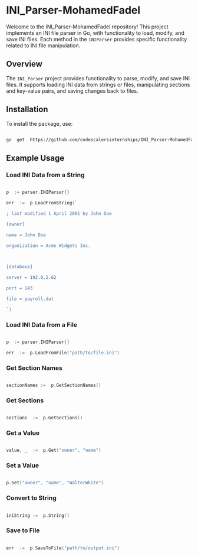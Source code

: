 
#  INI_Parser-MohamedFadel

  

Welcome to the INI_Parser-MohamedFadel repository! This project implements an INI file parser in Go, with functionality to load, modify, and save INI files. Each method in the `INIParser` provides specific functionality related to INI file manipulation.

  

##  Overview

  

The `INI_Parser` project provides functionality to parse, modify, and save INI files. It supports loading INI data from strings or files, manipulating sections and key-value pairs, and saving changes back to files.

  

##  Installation

  

To install the package, use:

  

```bash

go  get  https://github.com/codescalersinternships/INI_Parser-MohamedFadel/tree/development

```

  

##  Example Usage

  

###  Load INI Data from a String

  

```go

p  := parser.INIParser{}

err  :=  p.LoadFromString(`

; last modified 1 April 2001 by John Doe

[owner]

name = John Doe

organization = Acme Widgets Inc.

  

[database]

server = 192.0.2.62

port = 143

file = payroll.dat

`)

```

  

###  Load INI Data from a File

```go

p  := parser.INIParser{}

err  :=  p.LoadFromFile("path/to/file.ini")

```

  

###  Get Section Names

```go

sectionNames :=  p.GetSectionNames()

```

  

###  Get Sections

```go

sections  :=  p.GetSections()

```

  

###  Get a Value

```go

value, _  :=  p.Get("owner", "name")

```

  

###  Set a Value

```go

p.Set("owner", "name", "WalterWhite")

```

  

###  Convert to String

```go

iniString :=  p.String()

```

  

###  Save to File

```go

err  :=  p.SaveToFile("path/to/output.ini")

```